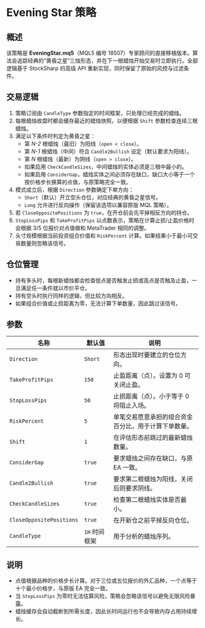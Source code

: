 # Evening Star 策略

## 概述
该策略是 **EveningStar.mq5**（MQL5 编号 18507）专家顾问的直接移植版本。算法会追踪经典的“黄昏之星”三烛形态，并在下一根蜡烛开始交易时立即执行。全部逻辑基于 StockSharp 的高级 API 重新实现，同时保留了原始的风控与过滤条件。

## 交易逻辑
1. 策略订阅由 `CandleType` 参数指定的时间框架，只处理已经完成的蜡烛。
2. 每根蜡烛收盘时都会缓存最近的蜡烛快照，以便根据 `Shift` 参数检查连续三根蜡烛。
3. 满足以下条件时判定为黄昏之星：
   - 第 *N-2* 根蜡烛（最旧）为阳线（`open < close`）。
   - 第 *N-1* 根蜡烛（中间）符合 `Candle2Bullish` 设定（默认要求为阳线）。
   - 第 *N* 根蜡烛（最新）为阴线（`open > close`）。
   - 如果启用 `CheckCandleSizes`，中间蜡烛的实体必须是三根中最小的。
   - 如果启用 `ConsiderGap`，蜡烛实体之间必须存在缺口，缺口大小等于一个按价格步长换算的点值，与原策略完全一致。
4. 模式成立后，根据 `Direction` 参数确定下单方向：
   - `Short`（默认）开立空头仓位，对应经典的黄昏之星信号。
   - `Long` 允许进行反向操作（保留该选项以兼容原版 MQL 策略）。
5. 若 `CloseOppositePositions` 为 `true`，在开仓前会先平掉相反方向的持仓。
6. `StopLossPips` 和 `TakeProfitPips` 以点数表示，策略在计算止损/止盈价格时会根据 3/5 位报价对点值做和 MetaTrader 相同的调整。
7. 头寸规模根据当前投资组合价值和 `RiskPercent` 计算。如果结果小于最小可交易数量则忽略该信号。

## 仓位管理
- 持有多头时，每根新蜡烛都会检查低点是否触发止损或高点是否触及止盈，一旦满足任一条件就以市价平仓。
- 持有空头时执行同样的逻辑，但比较方向相反。
- 如果组合价值或止损距离为零，无法计算下单数量，因此跳过该信号。

## 参数
| 名称 | 默认值 | 说明 |
| ---- | ------ | ---- |
| `Direction` | `Short` | 形态出现时要建立的仓位方向。 |
| `TakeProfitPips` | `150` | 止盈距离（点）。设置为 0 可关闭止盈。 |
| `StopLossPips` | `50` | 止损距离（点）。小于等于 0 将阻止入场。 |
| `RiskPercent` | `5` | 单笔交易愿意承担的组合资金百分比，用于计算下单数量。 |
| `Shift` | `1` | 在评估形态前跳过的最新蜡烛数量。 |
| `ConsiderGap` | `true` | 要求蜡烛之间存在缺口，与原 EA 一致。 |
| `Candle2Bullish` | `true` | 要求第二根蜡烛为阳线，关闭后则要求阴线。 |
| `CheckCandleSizes` | `true` | 检查第二根蜡烛实体是否最小。 |
| `CloseOppositePositions` | `true` | 在开新仓之前平掉反向仓位。 |
| `CandleType` | `1H` 时间框架 | 用于分析的蜡烛序列。 |

## 说明
- 点值根据品种的价格步长计算。对于三位或五位报价的外汇品种，一个点等于十个最小价格步，与原版 EA 完全一致。
- 当 `StopLossPips` 为零时无法估算风险，策略会忽略该信号以避免无限风险暴露。
- 蜡烛缓存会自动截断到所需长度，因此长时间运行也不会导致内存占用持续增长。
